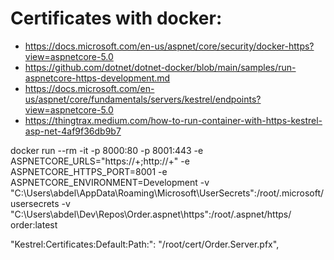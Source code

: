 # Certificates with docker:

- https://docs.microsoft.com/en-us/aspnet/core/security/docker-https?view=aspnetcore-5.0
- https://github.com/dotnet/dotnet-docker/blob/main/samples/run-aspnetcore-https-development.md
- https://docs.microsoft.com/en-us/aspnet/core/fundamentals/servers/kestrel/endpoints?view=aspnetcore-5.0
- https://thingtrax.medium.com/how-to-run-container-with-https-kestrel-asp-net-4af9f36db9b7

docker run --rm -it -p 8000:80 -p 8001:443 -e ASPNETCORE_URLS="https://+;http://+" -e ASPNETCORE_HTTPS_PORT=8001 -e ASPNETCORE_ENVIRONMENT=Development -v "C:\Users\abdel\AppData\Roaming\Microsoft\UserSecrets":/root/.microsoft/usersecrets -v "C:\Users\abdel\Dev\Repos\Order\.aspnet\https":/root/.aspnet/https/ order:latest

"Kestrel:Certificates:Default:Path:": "/root/cert/Order.Server.pfx",
